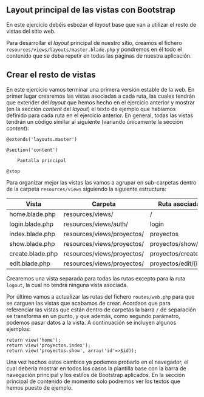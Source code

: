## Layout principal de las vistas con Bootstrap

En este ejercicio debéis esbozar el _layout_ base que van a utilizar el resto de vistas del sitio web.

Para desarrollar el _layout_ principal de nuestro sitio, creamos el fichero `resources/views/layouts/master.blade.php` y pondremos en él todo el contenido que se deba repetir en todas las páginas de nuestra aplicación.

## Crear el resto de vistas

En este ejercicio vamos terminar una primera versión estable de la web. En primer lugar crearemos las vistas asociadas a cada ruta, las cuales tendrán que extender del _layout_ que hemos hecho en el ejercicio anterior y mostrar (en la sección _content_ del _layout_) el texto de ejemplo que habíamos definido para cada ruta en el ejercicio anterior. En general, todas las vistas tendrán un código similar al siguiente (variando únicamente la sección _content_):
```
@extends('layouts.master')

@section('content')

    Pantalla principal

@stop
```

Para organizar mejor las vistas las vamos a agrupar en sub-carpetas dentro de la carpeta `resources/views` siguiendo la siguiente estructura:

Vista | Carpeta | Ruta asociada
------|---------|--------------
home.blade.php | resources/views/ | /
login.blade.php | resources/views/auth/ | login
index.blade.php | resources/views/proyectos/ | proyectos
show.blade.php | resources/views/proyectos/ | proyectos/show/{id}
create.blade.php | resources/views/proyectos/ | proyectos/create
edit.blade.php | resources/views/proyectos/ | proyectos/edit/{id}

Crearemos una vista separada para todas las rutas excepto para la ruta `logout`, la cual no tendrá ninguna vista asociada.

Por último vamos a actualizar las rutas del fichero `routes/web.php` para que se carguen las vistas que acabamos de crear. Acordaos que para referenciar las vistas que están dentro de carpetas la barra `/` de separación se transforma en un punto, y que además, como segundo parámetro, podemos pasar datos a la vista. A continuación se incluyen algunos ejemplos:
```
return view('home');
return view('proyectos.index');
return view('proyectos.show', array('id'=>$id));
```

Una vez hechos estos cambios ya podemos probarlo en el navegador, el cual debería mostrar en todos los casos la plantilla base con la barra de navegación principal y los estilos de Bootstrap aplicados. En la sección principal de contenido de momento solo podremos ver los textos que hemos puesto de ejemplo.
